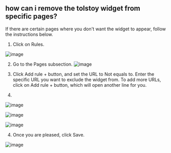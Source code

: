 ## how can i remove the tolstoy widget from specific pages?

If there are certain pages where you don't want the widget to appear, follow the instructions below.

1. Click on Rules.

![image](https://github.com/user-attachments/assets/a53c46a9-82db-4bfe-85b5-0823b7416568)


2. Go to the Pages subsection. 
![image](https://github.com/user-attachments/assets/ea36ab24-28cb-44ad-bfb8-12e35ab78153)


3. Click Add rule + button, and set the URL to Not equals to. Enter the specific URL you want to exclude the widget from. To add more URLs, click on Add rule + button, which will open another line for you.
4. 
![image](https://github.com/user-attachments/assets/49977bf3-7c44-49c6-bbf6-99163ca65cbe)

![image](https://github.com/user-attachments/assets/a8fc40b3-9bfc-49f3-bdb6-d0f4913e3d86)

![image](https://github.com/user-attachments/assets/9de597c7-7b49-4f05-92b5-70c07113a9e4)


4. Once you are pleased, click Save.

![image](https://github.com/user-attachments/assets/73b345ba-db07-45d4-9897-1f18c2a28243)
